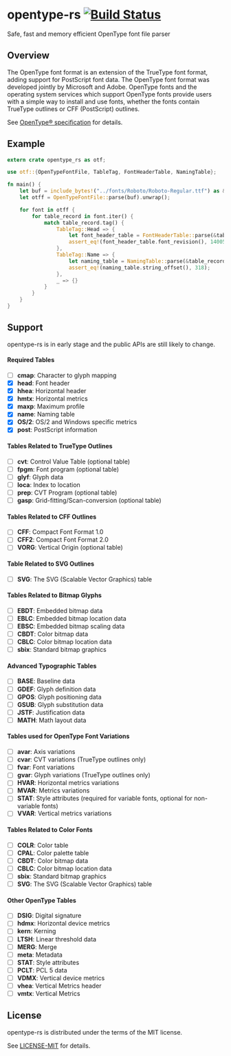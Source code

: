 # opentype-rs [![Build Status](https://travis-ci.org/fveilly/opentype-rs.svg?branch=master)](https://github.com/fveilly/opentype-rs)
Safe, fast and memory efficient OpenType font file parser

## Overview
[overview]: #overview

The OpenType font format is an extension of the TrueType font format, adding support for PostScript font data. The OpenType font format was developed jointly by Microsoft and Adobe. OpenType fonts and the operating system services which support OpenType fonts provide users with a simple way to install and use fonts, whether the fonts contain TrueType outlines or CFF (PostScript) outlines.

See [OpenType® specification](https://docs.microsoft.com/en-gb/typography/opentype/spec/) for details.

## Example
[example]: #example

```rust
extern crate opentype_rs as otf;

use otf::{OpenTypeFontFile, TableTag, FontHeaderTable, NamingTable};

fn main() {
    let buf = include_bytes!("../fonts/Roboto/Roboto-Regular.ttf") as &[u8];
    let otff = OpenTypeFontFile::parse(buf).unwrap();

    for font in otff {
        for table_record in font.iter() {
            match table_record.tag() {
                TableTag::Head => {
                    let font_header_table = FontHeaderTable::parse(&table_record).unwrap();
                    assert_eq!(font_header_table.font_revision(), 140050);
                },
                TableTag::Name => {
                    let naming_table = NamingTable::parse(&table_record).unwrap();
                    assert_eq!(naming_table.string_offset(), 318);
                },
                _ => {}
            }
        }
    }
}
```

## Support
[support]: #support

<aside class="warning">
opentype-rs is in early stage and the public APIs are still likely to change.
</aside>

#### Required Tables

- [ ] **cmap**: Character to glyph mapping
- [x] **head**: Font header
- [x] **hhea**: Horizontal header
- [x] **hmtx**: Horizontal metrics
- [x] **maxp**: Maximum profile
- [x] **name**: Naming table
- [x] **OS/2**: OS/2 and Windows specific metrics
- [x] **post**: PostScript information

#### Tables Related to TrueType Outlines

- [ ] **cvt**: Control Value Table (optional table)
- [ ] **fpgm**: Font program (optional table)
- [ ] **glyf**: Glyph data
- [ ] **loca**: Index to location
- [ ] **prep**: CVT Program (optional table)
- [ ] **gasp**: Grid-fitting/Scan-conversion (optional table)

#### Tables Related to CFF Outlines

- [ ] **CFF**: Compact Font Format 1.0
- [ ] **CFF2**: Compact Font Format 2.0
- [ ] **VORG**: Vertical Origin (optional table)

#### Table Related to SVG Outlines

- [ ] **SVG**: The SVG (Scalable Vector Graphics) table

#### Tables Related to Bitmap Glyphs

- [ ] **EBDT**: Embedded bitmap data
- [ ] **EBLC**: Embedded bitmap location data
- [ ] **EBSC**: Embedded bitmap scaling data
- [ ] **CBDT**: Color bitmap data
- [ ] **CBLC**: Color bitmap location data
- [ ] **sbix**: Standard bitmap graphics

#### Advanced Typographic Tables

- [ ] **BASE**: Baseline data
- [ ] **GDEF**: Glyph definition data
- [ ] **GPOS**: Glyph positioning data
- [ ] **GSUB**: Glyph substitution data
- [ ] **JSTF**: Justification data
- [ ] **MATH**: Math layout data

#### Tables used for OpenType Font Variations

- [ ] **avar**: Axis variations
- [ ] **cvar**: CVT variations (TrueType outlines only)
- [ ] **fvar**: Font variations
- [ ] **gvar**: Glyph variations (TrueType outlines only)
- [ ] **HVAR**: Horizontal metrics variations
- [ ] **MVAR**: Metrics variations
- [ ] **STAT**: Style attributes (required for variable fonts, optional for non-variable fonts)
- [ ] **VVAR**: Vertical metrics variations

#### Tables Related to Color Fonts

- [ ] **COLR**: Color table
- [ ] **CPAL**: Color palette table
- [ ] **CBDT**: Color bitmap data
- [ ] **CBLC**: Color bitmap location data
- [ ] **sbix**: Standard bitmap graphics
- [ ] **SVG**: The SVG (Scalable Vector Graphics) table

#### Other OpenType Tables

- [ ] **DSIG**: Digital signature
- [ ] **hdmx**: Horizontal device metrics
- [ ] **kern**: Kerning
- [ ] **LTSH**: Linear threshold data
- [ ] **MERG**: Merge
- [ ] **meta**: Metadata
- [ ] **STAT**: Style attributes
- [ ] **PCLT**: PCL 5 data
- [ ] **VDMX**: Vertical device metrics
- [ ] **vhea**: Vertical Metrics header
- [ ] **vmtx**: Vertical Metrics

## License
[license]: #license

opentype-rs is distributed under the terms of the MIT license.

See [LICENSE-MIT](LICENSE-MIT) for details.